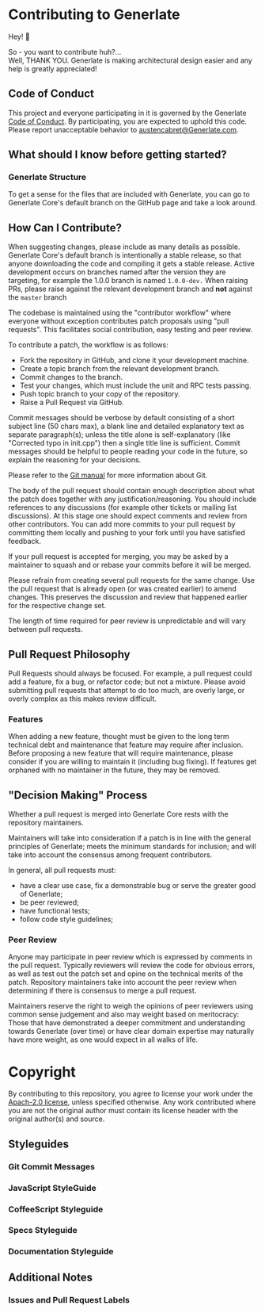 # Contributing to Generlate

Hey! :wave:      

So - you want to contribute huh?...  
Well, THANK YOU. Generlate is making architectural design easier and any help is greatly appreciated!
  



## Code of Conduct

This project and everyone participating in it is governed by the Generlate [Code of Conduct](https://github.com/Generlate/Generlate/blob/main/CODE_OF_CONDUCT.md). By participating, you are expected to uphold this code. Please report unacceptable behavior to austencabret@Generlate.com.

## What should I know before getting started?

### Generlate Structure

To get a sense for the files that are included with Generlate, you can go to Generlate Core's default branch on the GitHub page and take a look around.


## How Can I Contribute?

When suggesting changes, please include as many details as possible. 
Generlate Core's default branch is intentionally a stable release, so that anyone downloading the code and compiling it gets a stable release. Active development occurs on branches named after the version they are targeting, for example the 1.0.0 branch is named `1.0.0-dev.` When raising PRs, please raise against the relevant development branch and __not__ against the `master` branch

The codebase is maintained using the "contributor workflow" where everyone without exception contributes patch proposals using "pull requests". This facilitates social contribution, easy testing and peer review.

To contribute a patch, the workflow is as follows:

* Fork the repository in GitHub, and clone it your development machine.
* Create a topic branch from the relevant development branch.
* Commit changes to the branch.
* Test your changes, which must include the unit and RPC tests passing.
* Push topic branch to your copy of the repository.
* Raise a Pull Request via GitHub.

Commit messages should be verbose by default consisting of a short subject line (50 chars max), a blank line and detailed explanatory text as separate paragraph(s); unless the title alone is self-explanatory (like "Corrected typo in init.cpp") then a single title line is sufficient. Commit messages should be helpful to people reading your code in the future, so explain the reasoning for your decisions. 

Please refer to the [Git manual](https://git-scm.com/doc) for more information about Git.

The body of the pull request should contain enough description about what the patch does together with any justification/reasoning. You should include references to any discussions (for example other tickets or mailing list discussions). At this stage one should expect comments and review from other contributors. You can add more commits to your pull request by committing them locally and pushing to your fork until you have satisfied feedback.

If your pull request is accepted for merging, you may be asked by a maintainer to squash and or rebase your commits before it will be merged.

Please refrain from creating several pull requests for the same change. Use the pull request that is already open (or was created earlier) to amend changes. This preserves the discussion and review that happened earlier for the respective change set.

The length of time required for peer review is unpredictable and will vary between pull requests.

## Pull Request Philosophy

Pull Requests should always be focused. For example, a pull request could add a feature, fix a bug, or refactor code; but not a mixture. Please avoid submitting pull requests that attempt to do too much, are overly large, or overly complex as this makes review difficult.

### Features

When adding a new feature, thought must be given to the long term technical debt and maintenance that feature may require after inclusion. Before proposing a new feature that will require maintenance, please consider if you are willing to maintain it (including bug fixing). If features get orphaned with no maintainer in the future, they may be removed.

## "Decision Making" Process

Whether a pull request is merged into Generlate Core rests with the repository maintainers.

Maintainers will take into consideration if a patch is in line with the general principles of Generlate; meets the minimum standards for inclusion; and will take into account the consensus among frequent contributors.

In general, all pull requests must:

* have a clear use case, fix a demonstrable bug or serve the greater good of Generlate;
* be peer reviewed;
* have functional tests;
* follow code style guidelines;



### Peer Review

Anyone may participate in peer review which is expressed by comments in the pull request. Typically reviewers will review the code for obvious errors, as well as test out the patch set and opine on the technical merits of the patch. Repository maintainers take into account the peer review when determining if there is consensus to merge a pull request.

Maintainers reserve the right to weigh the opinions of peer reviewers using common sense judgement and also may weight based on meritocracy: Those that have demonstrated a deeper commitment and understanding towards Generlate (over time) or have clear domain expertise may naturally have more weight, as one would expect in all walks of life.


# Copyright
By contributing to this repository, you agree to license your work under the [Apach-2.0 license](https://github.com/Generlate/Generlate/blob/main/License), unless specified otherwise. Any work contributed where you are not the original author must contain its license header with the original author(s) and source.



## Styleguides



### Git Commit Messages

### JavaScript StyleGuide

### CoffeeScript Styleguide

### Specs Styleguide

### Documentation Styleguide

## Additional Notes

### Issues and Pull Request Labels

